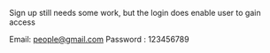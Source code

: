Sign up still needs some work, but the login does enable user to gain access

Email: people@gmail.com
Password : 123456789